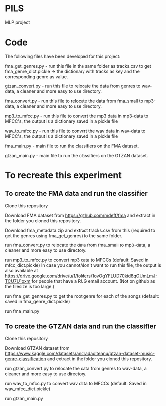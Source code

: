 # PILS
MLP project

# Code

The following files have been developed for this project:

fma_get_genres.py - run this file in the same folder as tracks.csv to get fma_genre_dict.pickle -> the dictionary with tracks as key and the corresponding genre as value.

gtzan_convert.py - run this file to relocate the data from genres to wav-data, a cleaner and more easy to use directory.

fma_convert.py - run this file to relocate the data from fma_small to mp3-data, a cleaner and more easy to use directory.

mp3_to_mfcc.py - run this file to convert the mp3 data in mp3-data to MFCC's, the output is a dictionary saved in a pickle file

wav_to_mfcc.py - run this file to convert the wav data in wav-data to MFCC's, the output is a dictionary saved in a pickle file 

fma_main.py - main file to run the classifiers on the FMA dataset.

gtzan_main.py - main file to run the classifiers on the GTZAN dataset.

# To recreate this experiment

## To create the FMA data and run the classifier
Clone this repository

Download FMA dataset from https://github.com/mdeff/fma and extract in the folder you cloned this repository. 

Download fma_metadata.zip and extract tracks.csv from this (required to get the genres using fma_get_genres) to the same folder.

run fma_convert.py to relocate the data from fma_small to mp3-data, a cleaner and more easy to use directory.

run mp3_to_mfcc.py to convert mp3 data to MFCCs (default: Saved in mfcc_dict.pickle) In case you cannot/don't want to run this file, the output is also available at https://drive.google.com/drive/u/1/folders/1ovOgYFLUD70kid8qOUmLmJ-TCU7U1oxm for people that have a RUG email account. (Not on github as the filesize is too large.) 

run fma_get_genres.py to get the root genre for each of the songs (default: saved in fma_genre_dict.pickle)

run fma_main.py

## To create the GTZAN data and run the classifier
Clone this repository

Download GTZAN dataset from https://www.kaggle.com/datasets/andradaolteanu/gtzan-dataset-music-genre-classification and extract in the folder you cloned this repository. 

run gtzan_convert.py to relocate the data from genres to wav-data, a cleaner and more easy to use directory.

run wav_to_mfcc.py to convert wav data to MFCCs (default: Saved in wav_mfcc_dict.pickle)

run gtzan_main.py
